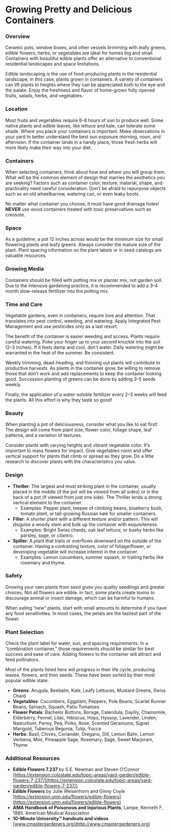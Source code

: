 # Growing Pretty and Delicious Containers

### Overview

Ceramic pots, window boxes, and other vessels brimming with leafy greens, edible flowers, herbs, or vegetables are ideal for homes big and small. Containers with beautiful edible plants offer an alternative to conventional residential landscapes and space limitations.

Edible landscaping is the use of food-producing plants in the residential landscape; in this case, plants grown in containers. A variety of containers can lift plants to heights where they can be appreciated both to the eye and the palate. Enjoy the freshness and flavor of home-grown fully ripened fruits, salads, herbs, and vegetables.

### Location

Most fruits and vegetables require 6–8 hours of sun to produce well. Some native plants and edible leaves, like lettuce and kale, can tolerate some shade. Where you place your containers is important. Make observations in your yard to better understand the best sun exposure morning, noon, and afternoon. If the container lands in a handy place, those fresh herbs will more likely make their way into your diet.

### Containers

When selecting containers, think about how and where you will group them. What will be the common element of design that marries the aesthetics you are seeking? Factors such as container color, texture, material, shape, and practicality need careful consideration. Don’t be afraid to repurpose objects such as an old wheelbarrow, watering can, or even leaky boots.

No matter what container you choose, it must have good drainage holes! **NEVER** use wood containers treated with toxic preservatives such as creosote.

### Space

As a guideline, a pot 12 inches across would be the minimum size for small flowering plants and leafy greens. Always consider the mature size of the plant. Plant spacing information on the plant labels or in seed catalogs are valuable resources.

### Growing Media

Containers should be filled with potting mix or planter mix, not garden soil. Due to the intensive gardening practice, it is recommended to add a 3–4 month slow-release fertilizer into the potting mix.

### Time and Care

Vegetable gardens, even in containers, require love and attention. That translates into pest control, weeding, and watering. Apply Integrated Pest Management and use pesticides only as a last resort.

The benefit of the container is easier weeding and access. Plants require careful watering. Poke your finger up to your second knuckle into the soil (2–3 inches). If it feels damp and cool, don’t water. Daily watering might be warranted in the heat of the summer. Be consistent.

Weekly trimming, dead-heading, and thinning out plants will contribute to productive harvests. As plants in the container grow, be willing to remove those that don’t work and add replacements to keep the container looking good. Succession planting of greens can be done by adding 3–5 seeds weekly.

Finally, the application of a water-soluble fertilizer every 2–3 weeks will feed the plants. All this effort is why they taste so good!

### Beauty

When planting a pot of deliciousness, consider what you like to eat first! The design will come from plant size, flower color, foliage shape, leaf patterns, and a variation of textures.

Consider plants with varying heights and vibrant vegetable color. It’s important to mass flowers for impact. Give vegetables room and offer vertical support for plants that climb or spread as they grow. Do a little research to discover plants with the characteristics you value.

### Design


- **Thriller**: The largest and most striking plant in the container, usually placed in the middle (if the pot will be viewed from all sides) or in the back of a pot (if viewed from just one side). The Thriller lends a strong vertical element to the container.
  - Examples: Pepper plant, teepee of climbing beans, blueberry bush, tomato plant, or tall-growing Russian kale for smaller containers.
- **Filler**: A shorter plant with a different texture and/or pattern. This will disguise a woody stem and bulk up the container with exquisiteness.
  - Examples: Bright Swiss chards, oak leaf lettuce, or bushy herbs like parsley, sage, or cilantro.
- **Spiller**: A plant that trails or overflows downward on the outside of the container. Having a contrasting texture, color of foliage/flower, or developing vegetable will increase interest in the container.
  - Examples: Lemon cucumbers, summer squash, or trailing herbs like rosemary and thyme.

### Safety

Growing your own plants from seed gives you quality seedlings and greater choices. Not all flowers are edible. In fact, some plants create toxins to discourage animal or insect damage, which can be harmful to humans.

When eating “new” plants, start with small amounts to determine if you have any food sensitivities. In most cases, the petals are the tastiest part of the flower.

### Plant Selection

Check the plant label for water, sun, and spacing requirements. In a “combination container,” those requirements should be similar for best success and ease of care. Adding flowers to the container will attract and feed pollinators.

Most of the plants listed here will progress in their life cycle, producing leaves, flowers, and then seeds. These have been sorted by their most popular edible state:

- **Greens**: Arugula, Beebalm, Kale, Leafy Lettuces, Mustard Greens, Swiss Chard
- **Vegetables**: Cucumbers, Eggplant, Peppers, Pole Beans, Scarlet Runner Beans, Spinach, Squash, Patio Tomatoes
- **Flower Petals**: Bachelor Buttons, Borage, Calendula, Daylily, Chamomile, Elderberry, Fennel, Lilac, Hibiscus, Hops, Hyssop, Lavender, Linden, Nasturtium, Pansy, Pea, Pinks, Rose, Scented Geraniums, Signet Marigold, Tuberous Begonia, Tulip, Yucca
- **Herbs**: Basil, Chives, Coriander, Oregano, Dill, Lemon Balm, Lemon Verbena, Mint, Pineapple Sage, Rosemary, Sage, Sweet Marjoram, Thyme

### Additional Resources

- **Edible Flowers 7.237** by S.E. Newman and Steven O’Connor  
  [https://extension.colostate.edu/topic-areas/yard-garden/edible-flowers-7-237/](https://extension.colostate.edu/topic-areas/yard-garden/edible-flowers-7-237/)
- **Edible Flowers** by Julie Weisenhorn and Ginny Coyle  
  [https://extension.umn.edu/flowers/edible-flowers](https://extension.umn.edu/flowers/edible-flowers)
- **AMA Handbook of Poisonous and Injurious Plants**, Lampe, Kenneth F, 1985. American Medical Association
- **10-Minute University™ handouts and videos**  
  [www.cmastergardeners.org](http://www.cmastergardeners.org)
